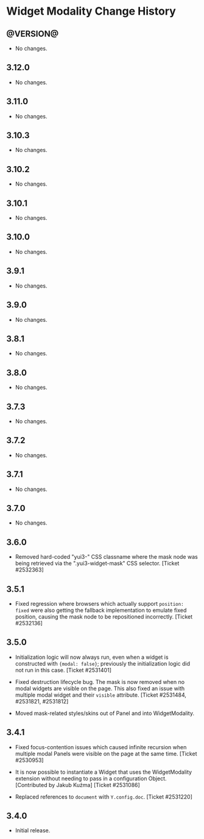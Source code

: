 Widget Modality Change History
==============================

@VERSION@
------

* No changes.

3.12.0
------

* No changes.

3.11.0
------

* No changes.

3.10.3
------

* No changes.

3.10.2
------

* No changes.

3.10.1
------

* No changes.

3.10.0
------

* No changes.

3.9.1
-----

* No changes.

3.9.0
-----

* No changes.

3.8.1
-----

* No changes.

3.8.0
-----

  * No changes.
  
3.7.3
-----

  * No changes.

3.7.2
-----

  * No changes.

3.7.1
-----

  * No changes.

3.7.0
-----

  * No changes.

3.6.0
-----

  * Removed hard-coded "yui3-" CSS classname where the mask node was being
    retrieved via the ".yui3-widget-mask" CSS selector. [Ticket #2532363]

3.5.1
-----

  * Fixed regression where browsers which actually support `position: fixed`
    were also getting the fallback implementation to emulate fixed position,
    causing the mask node to be repositioned incorrectly. [Ticket #2532136]

3.5.0
-----

  * Initialization logic will now always run, even when a widget is constructed
    with `{modal: false}`; previously the initialization logic did not run in
    this case. [Ticket #2531401]

  * Fixed destruction lifecycle bug. The mask is now removed when no modal
    widgets are visible on the page. This also fixed an issue with multiple
    modal widget and their `visible` attribute.
    [Ticket #2531484, #2531821, #2531812]

  * Moved mask-related styles/skins out of Panel and into WidgetModality.

3.4.1
-----

  * Fixed focus-contention issues which caused infinite recursion when multiple
    modal Panels were visible on the page at the same time. [Ticket #2530953]

  * It is now possible to instantiate a Widget that uses the WidgetModality
    extension without needing to pass in a configuration Object.
    [Contributed by Jakub Kuźma] [Ticket #2531086]

  * Replaced references to `document` with `Y.config.doc`. [Ticket #2531220]

3.4.0
-----

  * Initial release.
